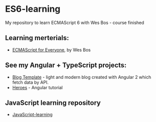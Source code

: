 # ES6-learning
My repository to learn ECMAScript 6 with Wes Bos - course finished

## Learning merterials:
- [ECMAScript for Everyone](https://es6.io/), by Wes Bos


## See my Angular + TypeScript projects:
- [Blog Template](https://github.com/unrealdst/BlogApi/tree/master/Blog2.0/blog2.0) - light and modern blog created with Angular 2 which fetch data by API. 
- [Heroes](https://github.com/wroclawianka/angular2.0_heroes-tutorial) - Angular tutorial 


## JavaScript learning repository
- [JavaScript-learning](https://github.com/wroclawianka/javaScript-learning)